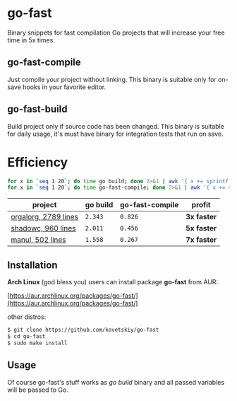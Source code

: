 # go-fast

Binary snippets for fast compilation Go projects that will increase your free
time in 5x times.

## go-fast-compile

Just compile your project without linking. This binary is suitable only for
on-save hooks in your favorite editor.

## go-fast-build

Build project only if source code has been changed. This binary is suitable for
daily usage, it's must have binary for integration tests that run on save.

# Efficiency

```bash
for x in `seq 1 20`; do time go build; done 2>&1 | awk '{ x += sprintf("%f", $9); } END { printf x/NR; }'
for x in `seq 1 20`; do time go-fast-compile; done 2>&1 | awk '{ x += sprintf("%f", $8); } END { printf x/NR; }'
```

| project   | go build  | go-fast-compile | profit |
| --------- | ----------| --------------- | ------ |
| [orgalorg, 2789 lines](https://github.com/reconquest/orgalorg) | `2.343` |`0.826` | **3x faster** |
| [shadowc, 960 lines](https://github.com/reconquest/shadowc)    | `2.011` |`0.456` | **5x faster** |
| [manul, 502 lines](https://github.com/kovetskiy/manul)         | `1.558` |`0.267` | **7x faster** |

## Installation

**Arch Linux** (god bless you) users can install package **go-fast** from AUR:

[https://aur.archlinux.org/packages/go-fast/](https://aur.archlinux.org/packages/go-fast/)

other distros:

```bash
$ git clone https://github.com/kovetskiy/go-fast
$ cd go-fast
$ sudo make install
```

## Usage

Of course go-fast's stuff works as *go build* binary and all passed variables
will be passed to Go.
